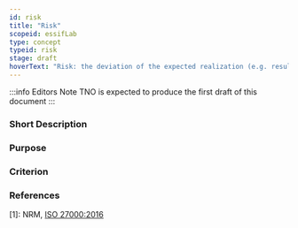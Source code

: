 ```yaml
---
id: risk
title: "Risk"
scopeid: essifLab
type: concept
typeid: risk
stage: draft
hoverText: "Risk: the deviation of the expected realization (e.g. results) of an objective of a party."
---
```


:::info Editors Note
TNO is expected to produce the first draft of this document
:::

### Short Description

### Purpose

### Criterion

### References

[1]: NRM, [ISO 27000:2016](https://www.iso.org/obp/ui#iso:std:iso-iec:27000:ed-4:v1:en)
